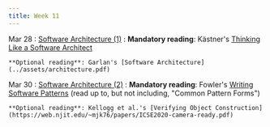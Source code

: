 ```yaml
---
title: Week 11
---
```


Mar 28
: [Software Architecture (1)](#)
  : **Mandatory reading**: Kästner's [Thinking Like a Software Architect](https://ckaestne.medium.com/thinking-like-a-software-architect-121ea6919871)

    **Optional reading**: Garlan's [Software Architecture](../assets/architecture.pdf)

Mar 30
: [Software Architecture (2)](#)
  : **Mandatory reading**: Fowler's [Writing Software Patterns](https://www.martinfowler.com/articles/writingPatterns.html) (read up to, but not including, "Common Pattern Forms")

    **Optional reading**: Kellogg et al.'s [Verifying Object Construction](https://web.njit.edu/~mjk76/papers/ICSE2020-camera-ready.pdf)


